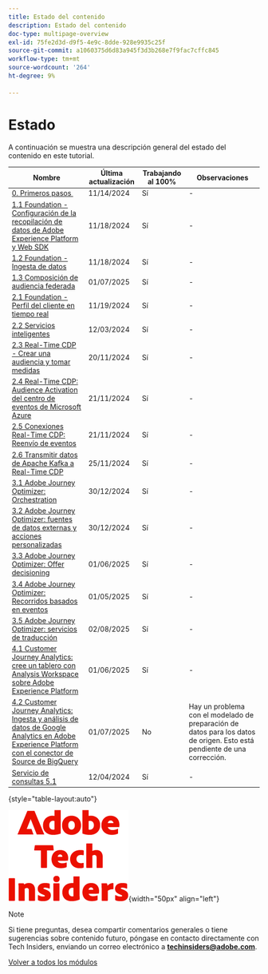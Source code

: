 ```yaml
---
title: Estado del contenido
description: Estado del contenido
doc-type: multipage-overview
exl-id: 75fe2d3d-d9f5-4e9c-8dde-928e9935c25f
source-git-commit: a1060375d6d83a945f3d3b268e7f9fac7cffc845
workflow-type: tm+mt
source-wordcount: '264'
ht-degree: 9%

---
```


# Estado

A continuación se muestra una descripción general del estado del contenido en este tutorial.

| Nombre | Última actualización | Trabajando al 100% | Observaciones |
| ---------------------- | ------------ | ------------ |------------ |
| [0. Primeros pasos &#x200B;](./modules/gettingstarted/gettingstarted/getting-started.md) | 11/14/2024 | Sí | - |
| [1.1 Foundation - Configuración de la recopilación de datos de Adobe Experience Platform y Web SDK](./modules/datacollection/module1.1/data-ingestion-launch-web-sdk.md) | 11/18/2024 | Sí | - |
| [1.2 Foundation - Ingesta de datos](./modules/datacollection/module1.2/data-ingestion.md) | 11/18/2024 | Sí | - |
| [1.3 Composición de audiencia federada](./modules/datacollection/module1.3/fac.md) | 01/07/2025 | Sí | - |
| [2.1 Foundation - Perfil del cliente en tiempo real](./modules/rtcdp-b2c/module2.1/real-time-customer-profile.md) | 11/19/2024 | Sí | - |
| [2.2 Servicios inteligentes](./modules/rtcdp-b2c/module2.2/intelligent-services.md) | 12/03/2024 | Sí | - |
| [2.3 Real-Time CDP - Crear una audiencia y tomar medidas](./modules/rtcdp-b2c/module2.3/real-time-cdp-build-a-segment-take-action.md) | 20/11/2024 | Sí | - |
| [2.4 Real-Time CDP: Audience Activation del centro de eventos de Microsoft Azure](./modules/rtcdp-b2c/module2.4/segment-activation-microsoft-azure-eventhub.md) | 21/11/2024 | Sí | - |
| [2.5 Conexiones Real-Time CDP: Reenvío de eventos](./modules/rtcdp-b2c/module2.5/aep-data-collection-ssf.md) | 21/11/2024 | Sí | - |
| [2.6 Transmitir datos de Apache Kafka a Real-Time CDP](./modules/rtcdp-b2c/module2.6/aep-apache-kafka.md) | 25/11/2024 | Sí | - |
| [3.1 Adobe Journey Optimizer: Orchestration](./modules/ajo-b2c/module3.1/journey-orchestration-create-account.md) | 30/12/2024 | Sí | - |
| [3.2 Adobe Journey Optimizer: fuentes de datos externas y acciones personalizadas](./modules/ajo-b2c/module3.2/journey-orchestration-external-weather-api-sms.md) | 30/12/2024 | Sí | - |
| [3.3 Adobe Journey Optimizer: Offer decisioning](./modules/ajo-b2c/module3.3/offer-decisioning.md) | 01/06/2025 | Sí | - |
| [3.4 Adobe Journey Optimizer: Recorridos basados en eventos](./modules/ajo-b2c/module3.4/journeyoptimizer.md) | 01/05/2025 | Sí | - |
| [3.5 Adobe Journey Optimizer: servicios de traducción](./modules/ajo-b2c/module3.5/ajotranslationsvcs.md) | 02/08/2025 | Sí | - |
| [4.1 Customer Journey Analytics: cree un tablero con Analysis Workspace sobre Adobe Experience Platform](./modules/cja-b2c/module4.1/customer-journey-analytics-build-a-dashboard.md) | 01/06/2025 | Sí | - |
| [4.2 Customer Journey Analytics: Ingesta y análisis de datos de Google Analytics en Adobe Experience Platform con el conector de Source de BigQuery](./modules/cja-b2c/module4.2/customer-journey-analytics-bigquery-gcp.md) | 01/07/2025 | No | Hay un problema con el modelado de preparación de datos para los datos de origen. Esto está pendiente de una corrección. |
| [Servicio de consultas 5.1](./modules/datadistiller/module5.1/query-service.md) | 12/04/2024 | Sí | - |

{style="table-layout:auto"}

![Perspectivas técnicas](./assets/images/techinsiders.png){width="50px" align="left"}

>[!NOTE]
>
>Si tiene preguntas, desea compartir comentarios generales o tiene sugerencias sobre contenido futuro, póngase en contacto directamente con Tech Insiders, enviando un correo electrónico a **techinsiders@adobe.com**.

[Volver a todos los módulos](./overview.md)